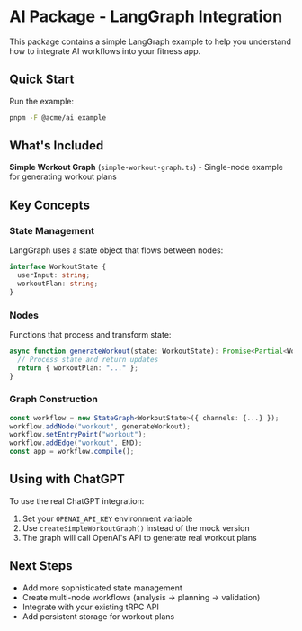 # AI Package - LangGraph Integration

This package contains a simple LangGraph example to help you understand how to integrate AI workflows into your fitness app.

## Quick Start

Run the example:
```bash
pnpm -F @acme/ai example
```

## What's Included

**Simple Workout Graph** (`simple-workout-graph.ts`) - Single-node example for generating workout plans

## Key Concepts

### State Management
LangGraph uses a state object that flows between nodes:
```typescript
interface WorkoutState {
  userInput: string;
  workoutPlan: string;
}
```

### Nodes
Functions that process and transform state:
```typescript
async function generateWorkout(state: WorkoutState): Promise<Partial<WorkoutState>> {
  // Process state and return updates
  return { workoutPlan: "..." };
}
```

### Graph Construction
```typescript
const workflow = new StateGraph<WorkoutState>({ channels: {...} });
workflow.addNode("workout", generateWorkout);
workflow.setEntryPoint("workout");
workflow.addEdge("workout", END);
const app = workflow.compile();
```

## Using with ChatGPT

To use the real ChatGPT integration:
1. Set your `OPENAI_API_KEY` environment variable
2. Use `createSimpleWorkoutGraph()` instead of the mock version
3. The graph will call OpenAI's API to generate real workout plans

## Next Steps

- Add more sophisticated state management
- Create multi-node workflows (analysis → planning → validation)
- Integrate with your existing tRPC API
- Add persistent storage for workout plans